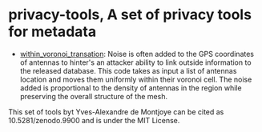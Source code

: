 privacy-tools, A set of privacy tools for metadata
==================================================

  * [within_voronoi_transation](https://github.com/yvesalexandre/privacy-tools/blob/master/within_voronoi_translation.py): Noise is often added to the GPS coordinates of antennas to hinter's an attacker ability to link outside information to the released database. This code takes as input a list of antennas location and moves them uniformly within their voronoi cell. The noise added is proportional to the density of antennas in the region while preserving the overall structure of the mesh.

This set of tools byt Yves-Alexandre de Montjoye can be cited as 10.5281/zenodo.9900 and is under the MIT License.
